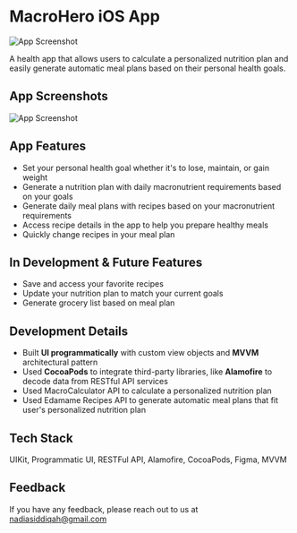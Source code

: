 
# MacroHero iOS App

![App Screenshot](https://uploads-ssl.webflow.com/6222c95e94125f20cd00b586/622d4c09b86a2b19dfb509d5_Untitled-1.gif)

A health app that allows users to calculate a personalized nutrition plan and easily generate automatic meal plans based on their personal health goals.


## App Screenshots

![App Screenshot](https://uploads-ssl.webflow.com/6222c95e94125f1e9800b566/627efa64ea58cfafaa407074_Group%20119.png)

## App Features

- Set your personal health goal whether it's to lose, maintain, or gain weight
- Generate a nutrition plan with daily macronutrient requirements based on your goals
- Generate daily meal plans with recipes based on your macronutrient requirements
- Access recipe details in the app to help you prepare healthy meals 
- Quickly change recipes in your meal plan 

## In Development & Future Features
- Save and access your favorite recipes 
- Update your nutrition plan to match your current goals
- Generate grocery list based on meal plan 

## Development Details

- Built **UI programmatically** with custom view objects and **MVVM** architectural pattern
- Used **CocoaPods** to integrate third-party libraries, like **Alamofire** to decode data from RESTful API services
- Used MacroCalculator API to calculate a personalized nutrition plan
- Used Edamame Recipes API to generate automatic meal plans that fit user's personalized nutrition plan
## Tech Stack 

UIKit, Programmatic UI, RESTFul API, Alamofire, CocoaPods, Figma, MVVM 


## Feedback

If you have any feedback, please reach out to us at nadiasiddiqah@gmail.com
